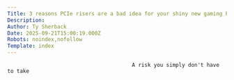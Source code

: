 ```yaml
---
Title: 3 reasons PCIe risers are a bad idea for your shiny new gaming PC
Description: 
Author: Ty Sherback
Date: 2025-09-21T15:00:19.000Z
Robots: noindex,nofollow
Template: index
---
```


                                            A risk you simply don't have to take
                                        